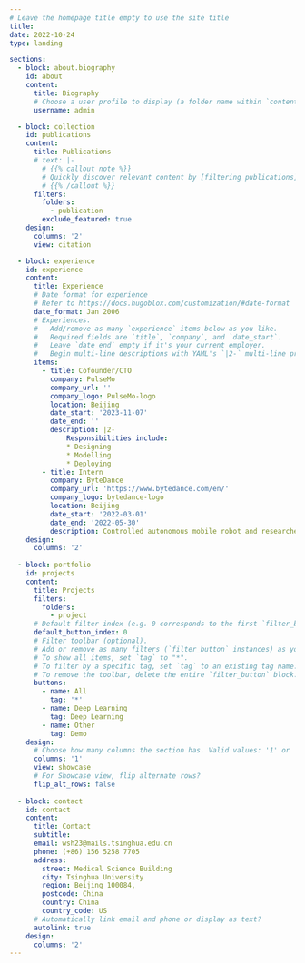 ```yaml
---
# Leave the homepage title empty to use the site title
title:
date: 2022-10-24
type: landing

sections:
  - block: about.biography
    id: about
    content:
      title: Biography
      # Choose a user profile to display (a folder name within `content/authors/`)
      username: admin

  - block: collection
    id: publications
    content:
      title: Publications
      # text: |-
        # {{% callout note %}}
        # Quickly discover relevant content by [filtering publications](./publication/).
        # {{% /callout %}}
      filters:
        folders:
          - publication
        exclude_featured: true
    design:
      columns: '2'
      view: citation

  - block: experience
    id: experience
    content:
      title: Experience
      # Date format for experience
      # Refer to https://docs.hugoblox.com/customization/#date-format
      date_format: Jan 2006
      # Experiences.
      #   Add/remove as many `experience` items below as you like.
      #   Required fields are `title`, `company`, and `date_start`.
      #   Leave `date_end` empty if it's your current employer.
      #   Begin multi-line descriptions with YAML's `|2-` multi-line prefix.
      items:
        - title: Cofounder/CTO
          company: PulseMo
          company_url: ''
          company_logo: PulseMo-logo
          location: Beijing
          date_start: '2023-11-07'
          date_end: ''
          description: |2-
              Responsibilities include:  
              * Designing
              * Modelling
              * Deploying
        - title: Intern
          company: ByteDance
          company_url: 'https://www.bytedance.com/en/'
          company_logo: bytedance-logo
          location: Beijing
          date_start: '2022-03-01'
          date_end: '2022-05-30'
          description: Controlled autonomous mobile robot and researched neural radiance field (NeRF).
    design:
      columns: '2'
  
  - block: portfolio
    id: projects
    content:
      title: Projects
      filters:
        folders:
          - project
      # Default filter index (e.g. 0 corresponds to the first `filter_button` instance below).
      default_button_index: 0
      # Filter toolbar (optional).
      # Add or remove as many filters (`filter_button` instances) as you like.
      # To show all items, set `tag` to "*".
      # To filter by a specific tag, set `tag` to an existing tag name.
      # To remove the toolbar, delete the entire `filter_button` block.
      buttons:
        - name: All
          tag: '*'
        - name: Deep Learning
          tag: Deep Learning
        - name: Other
          tag: Demo
    design:
      # Choose how many columns the section has. Valid values: '1' or '2'.
      columns: '1'
      view: showcase
      # For Showcase view, flip alternate rows?
      flip_alt_rows: false
    
  - block: contact
    id: contact
    content:
      title: Contact
      subtitle:
      email: wsh23@mails.tsinghua.edu.cn
      phone: (+86) 156 5258 7705
      address:
        street: Medical Science Building
        city: Tsinghua University
        region: Beijing 100084,
        postcode: China
        country: China
        country_code: US  
      # Automatically link email and phone or display as text?
      autolink: true
    design:
      columns: '2'
---
```

